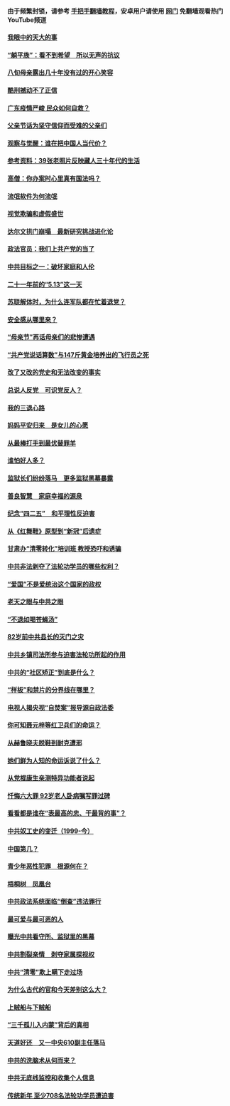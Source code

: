 #### 由于频繁封锁，请参考 [手把手翻墙教程](https://github.com/gfw-breaker/guides/wiki/)，安卓用户请使用 [网门](https://github.com/gfw-breaker/nogfw/blob/master/dl.md?t=07040702) 免翻墙观看热门YouTube频道 

#### [我眼中的天大的事](../pages/19/427619.md?t=07040702) 

#### [“躺平族”：看不到希望　所以无声的抗议](../pages/19/427464.md?t=07040702) 

#### [八旬母亲露出几十年没有过的开心笑容](../pages/19/427429.md?t=07040702) 

#### [酷刑撼动不了正信](../pages/19/427414.md?t=07040702) 

#### [广东疫情严峻 民众如何自救？](../pages/19/427311.md?t=07040702) 

#### [父亲节话为坚守信仰而受难的父亲们](../pages/19/427033.md?t=07040702) 

#### [观察与觉醒：谁在把中国人当代价？](../pages/19/426987.md?t=07040702) 

#### [参考资料：39张老照片反映藏人三十年代的生活](../pages/19/426471.md?t=07040702) 

#### [高僧：你办案时心里真有国法吗？](../pages/19/426530.md?t=07040702) 

#### [流氓软件为何流氓](../pages/19/426531.md?t=07040702) 

#### [视觉欺骗和虚假盛世](../pages/19/426443.md?t=07040702) 

#### [达尔文拱门崩塌　最新研究挑战进化论](../pages/19/426009.md?t=07040702) 

#### [政法官员：我们上共产党的当了](../pages/19/425351.md?t=07040702) 

#### [中共目标之一：破坏家庭和人伦](../pages/19/424454.md?t=07040702) 

#### [二十一年前的“5.13”这一天](../pages/19/424814.md?t=07040702) 

#### [苏联解体时，为什么连军队都在忙着退党？](../pages/19/424335.md?t=07040702) 

#### [安全感从哪里来？](../pages/19/424336.md?t=07040702) 

#### [“母亲节”再话母亲们的悲惨遭遇](../pages/19/424234.md?t=07040702) 

#### [“共产党说话算数”与147斤黄金培养出的飞行员之死](../pages/19/424115.md?t=07040702) 

#### [改了又改的党史和无法改变的事实](../pages/19/424037.md?t=07040702) 

#### [总说人反党　可识党反人？](../pages/19/423820.md?t=07040702) 

#### [我的三退心路](../pages/19/423876.md?t=07040702) 

#### [妈妈平安归来　是女儿的心愿](../pages/19/423947.md?t=07040702) 

#### [从最棒打手到最优替罪羊](../pages/19/423819.md?t=07040702) 

#### [谁怕好人多？](../pages/19/423774.md?t=07040702) 

#### [监狱长们纷纷落马　更多监狱黑幕暴露](../pages/19/423787.md?t=07040702) 

#### [善良智慧　家庭幸福的源泉](../pages/19/423632.md?t=07040702) 

#### [纪念“四二五”　和平理性反迫害](../pages/19/423660.md?t=07040702) 

#### [从《红舞鞋》原型到“新冠”后遗症](../pages/19/423509.md?t=07040702) 

#### [甘肃办“清零转化”培训班 教授恐吓和诱骗](../pages/19/423498.md?t=07040702) 

#### [中共非法剥夺了法轮功学员的哪些权利？](../pages/19/423392.md?t=07040702) 

#### [“爱国”不是爱统治这个国家的政权](../pages/19/423029.md?t=07040702) 

#### [老天之眼与中共之眼](../pages/19/423378.md?t=07040702) 

#### [“不退如喝苍蝇汤”](../pages/19/423287.md?t=07040702) 

#### [82岁前中共县长的灭门之灾](../pages/19/423055.md?t=07040702) 

#### [中共乡镇司法所参与迫害法轮功所起的作用](../pages/19/423064.md?t=07040702) 

#### [中共的“社区矫正”到底是什么？](../pages/19/422870.md?t=07040702) 

#### [“样板”和禁片的分界线在哪里？](../pages/19/422704.md?t=07040702) 

#### [电视人揭央视“自焚案”报导源自政法委](../pages/19/422770.md?t=07040702) 

#### [你可知聂元梓等红卫兵们的命运？](../pages/19/422848.md?t=07040702) 

#### [从赫鲁晓夫脱鞋到耐克遭邪](../pages/19/422826.md?t=07040702) 

#### [她们鲜为人知的命运诉说了什么？](../pages/19/422754.md?t=07040702) 

#### [从党棍康生亲测特异功能者说起](../pages/19/422657.md?t=07040702) 

#### [忏悔六大罪 92岁老人卧病嘱写罪过碑](../pages/19/422750.md?t=07040702) 

#### [看看都是谁在“表最高的忠、干最背的事”？](../pages/19/422703.md?t=07040702) 

#### [中共奴工史的变迁（1999-今）](../pages/19/422656.md?t=07040702) 

#### [中国第几？](../pages/19/422496.md?t=07040702) 

#### [青少年恶性犯罪　根源何在？](../pages/19/422449.md?t=07040702) 

#### [梧桐树　凤凰台](../pages/19/422442.md?t=07040702) 

#### [中共政法系统面临“倒查”违法罪行](../pages/19/422497.md?t=07040702) 

#### [最可爱与最可恶的人](../pages/19/422448.md?t=07040702) 

#### [曝光中共看守所、监狱里的黑幕](../pages/19/422390.md?t=07040702) 

#### [中共割裂亲情　剥夺家属探视权](../pages/19/422364.md?t=07040702) 

#### [中共“清零”欺上瞒下走过场](../pages/19/422306.md?t=07040702) 

#### [为什么古代的官和今天差别这么大？](../pages/19/422228.md?t=07040702) 

#### [上贼船与下贼船](../pages/19/422276.md?t=07040702) 

#### [“三千孤儿入内蒙”背后的真相](../pages/19/422229.md?t=07040702) 

#### [天道好还　又一中央610副主任落马](../pages/19/422155.md?t=07040702) 

#### [中共的洗脑术从何而来？](../pages/19/422154.md?t=07040702) 

#### [中共无底线监控和收集个人信息](../pages/19/422039.md?t=07040702) 

#### [传统新年 至少708名法轮功学员遭迫害](../pages/19/421946.md?t=07040702) 

